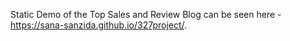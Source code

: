 Static Demo of the Top Sales and Review Blog can be seen here - https://sana-sanzida.github.io/327project/.